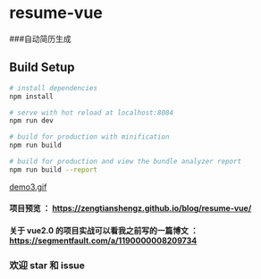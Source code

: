 # resume-vue

###自动简历生成

>  

## Build Setup

``` bash
# install dependencies
npm install

# serve with hot reload at localhost:8084
npm run dev

# build for production with minification
npm run build

# build for production and view the bundle analyzer report
npm run build --report
```

[demo3.gif](./demo3.gif)

#### 项目预览 ： https://zengtianshengz.github.io/blog/resume-vue/

#### 关于 vue2.0 的项目实战可以看我之前写的一篇博文 ： https://segmentfault.com/a/1190000008209734

### 欢迎 star 和 issue
